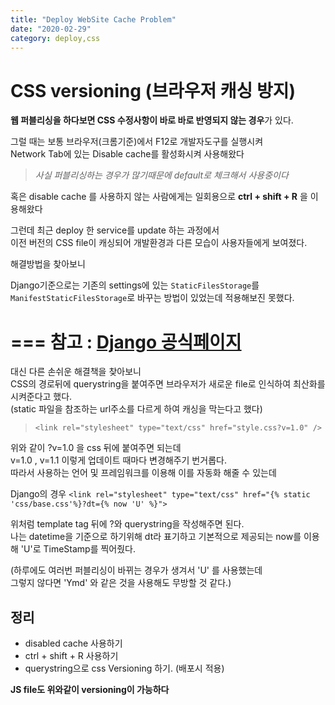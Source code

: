 ```yaml
---
title: "Deploy WebSite Cache Problem"
date: "2020-02-29"
category: deploy,css
---
```


# CSS versioning (브라우저 캐싱 방지)

**웹 퍼블리싱을 하다보면 CSS 수정사항이 바로 바로 반영되지 않는 경우**가 있다.

그럴 때는 보통 브라우저(크롬기준)에서 F12로 개발자도구를 실행시켜   
Network Tab에 있는 Disable cache를 활성화시켜 사용해왔다

>*사실 퍼블리싱하는 경우가 많기때문에 default로 체크해서 사용중이다*


혹은 disable cache 를 사용하지 않는 사람에게는 일회용으로
**ctrl + shift + R** 을 이용해왔다


그런데 최근 deploy 한 service를 update 하는 과정에서    
이전 버전의 CSS file이 캐싱되어
개발환경과 다른 모습이 사용자들에게 보여졌다.

해결방법을 찾아보니

Django기준으로는 
기존의 settings에 있는 ```StaticFilesStorage```를 ```ManifestStaticFilesStorage```로 바꾸는 방법이 있었는데 적용해보진 못했다.

===
참고 : [Django 공식페이지](https://docs.djangoproject.com/en/3.0/ref/contrib/staticfiles/#django.contrib.staticfiles.storage.ManifestStaticFilesStorage)
===

대신 다른 손쉬운 해결책을 찾아보니    
CSS의 경로뒤에 querystring을 붙여주면 브라우저가 새로운 file로 인식하여 최산화를 시켜준다고 했다.   
(static 파일을 참조하는 url주소를 다르게 하여 캐싱을 막는다고 했다)

>```<link rel="stylesheet" type="text/css" href="style.css?v=1.0" />```

위와 같이 ?v=1.0 을 css 뒤에 붙여주면 되는데   
v=1.0 , v=1.1 이렇게 업데이트 때마다 변경해주기 번거롭다.   
따라서 사용하는 언어 및 프레임워크를 이용해 이를 자동화 해줄 수 있는데

Django의 경우
```<link rel="stylesheet" type="text/css" href="{% static 'css/base.css'%}?dt={% now 'U' %}">```

위처럼 template tag 뒤에 ?와 querystring을 작성해주면 된다.   
나는 datetime을 기준으로 하기위해 dt라 표기하고 기본적으로 제공되는 now를 이용해 'U'로 TimeStamp를 찍어줬다.   

(하루에도 여러번 퍼블리싱이 바뀌는 경우가 생겨서 'U' 를 사용했는데    
그렇지 않다면 'Ymd' 와 같은 것을 사용해도 무방할 것 같다.)

## 정리

* disabled cache 사용하기
* ctrl + shift + R 사용하기
* querystring으로 css Versioning 하기. (배포시 적용)

**JS file도 위와같이 versioning이 가능하다**